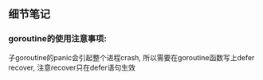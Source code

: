 ## 细节笔记

### goroutine的使用注意事项:

子goroutine的panic会引起整个进程crash, 所以需要在goroutine函数写上defer recover, 注意recover只在defer语句生效

